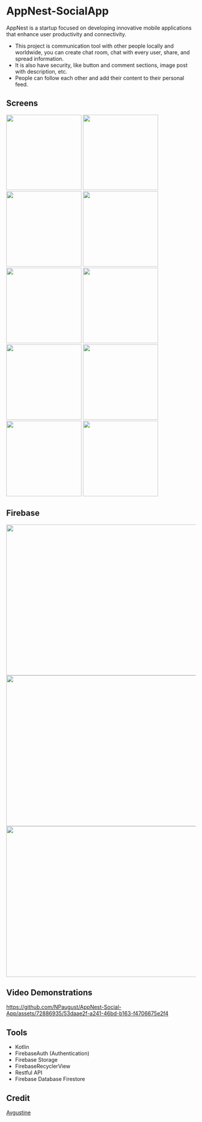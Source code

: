 # AppNest-SocialApp

AppNest is a startup focused on developing innovative mobile applications that enhance user productivity and connectivity.

- This project is communication tool with other people locally and worldwide, you can create chat room, chat with every user, share, and spread information.
- It is also have security, like button and comment sections, image post with description, etc.
- People can follow each other and add their content to their personal feed.
  
## Screens
<p float="left">
  <img src="screens/1.jpg" width="200" />
  <img src="screens/2.jpg" width="200" /> 
  <img src="screens/3.jpg" width="200" />
  <img src="screens/4.jpg" width="200" />
  <img src="screens/5.jpg" width="200" />
  <img src="screens/6.jpg" width="200" />
  <img src="screens/7.jpg" width="200" />
  <img src="screens/8.jpg" width="200" />
  <img src="screens/9.jpg" width="200" />
  <img src="screens/10.jpg" width="200" />

  </p>

## Firebase
<p float="left">
  <img src="screens/a.png" width="780" height="400" />
  <img src="screens/b.png" width="780" height="400" />
  <img src="screens/c.png" width="780" height="400" />
</p>
  
## Video Demonstrations

https://github.com/NPaugust/AppNest-Social-App/assets/72886935/53daae2f-a241-46bd-b163-f4706675e2f4


## Tools
- Kotlin
- FirebaseAuth (Authentication)
- Firebase Storage
- FirebaseRecyclerView
- Restful API
- Firebase Database Firestore
  
## Credit
[Avgustine](https://github.com/NPaugust)


